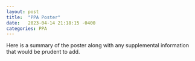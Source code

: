 ```yaml
---
layout: post
title:  "PPA Poster"
date:   2023-04-14 21:18:15 -0400
categories: PPA
---
```

Here is a summary of the poster along with any supplemental information that would be prudent to add.
